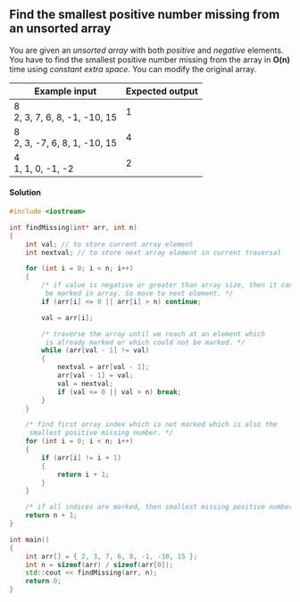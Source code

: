 ## Find the smallest positive number missing from an unsorted array

You are given an *unsorted array* with both *positive* and *negative* elements. You have to find the smallest positive number missing from the array in **O(n)** time using *constant extra space*. You can modify the original array.

Example input|Expected output
-|-
8<br>2, 3, 7, 6, 8, -1, -10, 15|1
8<br>2, 3, -7, 6, 8, 1, -10, 15|4
4<br>1, 1, 0, -1, -2|2 

#### Solution

```cpp
#include <iostream> 

int findMissing(int* arr, int n)
{	
	int val; // to store current array element 	 
	int nextval; // to store next array element in current traversal

	for (int i = 0; i < n; i++) 
	{
		/* if value is negative or greater than array size, then it cannot 
		 be marked in array. So move to next element. */
		if (arr[i] <= 0 || arr[i] > n) continue;

		val = arr[i];

		/* traverse the array until we reach at an element which 
		 is already marked or which could not be marked. */
		while (arr[val - 1] != val) 
		{
			nextval = arr[val - 1];
			arr[val - 1] = val;
			val = nextval;
			if (val <= 0 || val > n) break;
		}
	}

	/* find first array index which is not marked which is also the 
	 smallest positive missing number. */
	for (int i = 0; i < n; i++) 
	{
		if (arr[i] != i + 1) 
		{
			return i + 1;
		}
	}

	/* if all indices are marked, then smallest missing positive number is array size + 1. */
	return n + 1;
}

int main()
{
	int arr[] = { 2, 3, 7, 6, 8, -1, -10, 15 };
	int n = sizeof(arr) / sizeof(arr[0]);
	std::cout << findMissing(arr, n);
	return 0;
}

```
